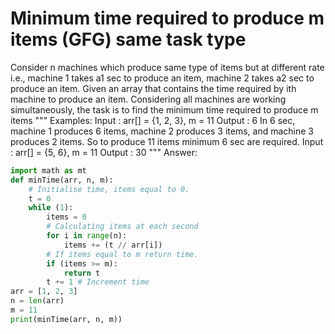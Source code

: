 # Minimum time required to produce m items (GFG) same task type
Consider n machines which produce same type of items but at different rate i.e., machine 1 takes a1 sec to produce an item, machine 2 takes a2 sec to produce an item. Given an array that contains the time required by ith machine to produce an item. Considering all machines are working simultaneously, the task is to find the minimum time required to produce m items
"""
Examples: 
Input : arr[] = {1, 2, 3}, m = 11
Output : 6
In 6 sec, machine 1 produces 6 items, machine 2 produces 3 items, and machine 3 produces 2 items. So to produce 11 items minimum 6 sec are required.
Input : arr[] = {5, 6}, m = 11
Output : 30
"""
Answer: 
```python
import math as mt
def minTime(arr, n, m):
    # Initialise time, items equal to 0.
    t = 0
    while (1):
        items = 0
        # Calculating items at each second
        for i in range(n):
            items += (t // arr[i])
        # If items equal to m return time.
        if (items >= m):
            return t
        t += 1 # Increment time
arr = [1, 2, 3]
n = len(arr)
m = 11
print(minTime(arr, n, m))


